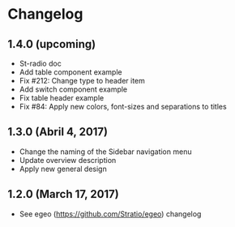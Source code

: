 # Changelog

## 1.4.0 (upcoming)

* St-radio doc
* Add table component example
* Fix #212: Change type to header item
* Add switch component example
* Fix table header example 
* Fix #84: Apply new colors, font-sizes and separations to titles

## 1.3.0 (Abril 4, 2017)

* Change the naming of the Sidebar navigation menu
* Update overview description
* Apply new general design

## 1.2.0 (March 17, 2017)

* See egeo (https://github.com/Stratio/egeo) changelog